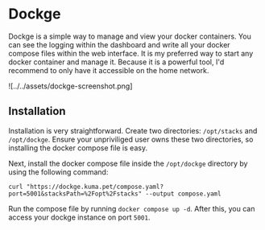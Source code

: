 # Dockge

Dockge is a simple way to manage and view your docker containers. You can see the logging within the dashboard and write all your docker compose files within the web interface. It is my preferred way to start any docker container and manage it. Because it is a powerful tool, I'd recommend to only have it accessible on the home network.

![../../assets/dockge-screenshot.png]

## Installation

Installation is very straightforward. Create two directories: `/opt/stacks` and `/opt/dockge`. Ensure your unpriviliged user owns these two directories, so installing the docker compose file is easy.

Next, install the docker compose file inside the `/opt/dockge` directory by using the following command:

```
curl "https://dockge.kuma.pet/compose.yaml?port=5001&stacksPath=%2Fopt%2Fstacks" --output compose.yaml
```

Run the compose file by running `docker compose up -d`. After this, you can access your dockge instance on port `5001`.